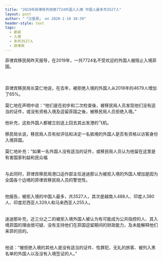 ```yaml
---
title: "2019年菲律宾共拒绝7724外国人入境 中国人最多共3527人"
layout: post
author: "「汉堡哥」 on 2020-1-19 10:39"
header-style: text
tags:
  - 新闻
  - 入境
  - 多共3527人
  - 菲律宾
---
```


<head></head>
<body>
  菲律宾移民局昨天报导，在2019年，一共7724名不受欢迎的外国人被阻止入境菲国。
 <br> 
 <br> 
 <br> 
 <br> 菲律宾移民局长莫仁地说，在去年，被拒绝入境的外国人从2018年的4679人增加了65%。
 <br> 
 <br> 莫仁地在声明中说：“他们是在初步和二次检查後，被移民局人员发现他们没有适当的证件，或没有资格入境及逗留菲国之後，被移民局人员拒绝入境。”
 <br> 
 <br> 他补充，这些外国人都被立刻送上回去其出发港的飞机。
 <br> 
 <br> 移民局长说，移民局人员有权评估和决定一名抵境的外国人是否有资格以访客身份入境菲国。
 <br> 
 <br> 莫仁地补充：“如果一名外国人没有适当的证件，或移民局人员认为他留在这里是有害国家利益和民众福
 <br> 
 <br> 
 <br> 与此同时，菲律宾移民局港口运作部主任迷迪那认为被拒入境的外国人增加是因为全国各个边境的菲律宾移民局人员的警觉性。
 <br> 
 <br> 
 <br> 他报告，被拒入境的中国人最多，共3527人，其次是越南人488人、印度人380人、印度尼西亚人329人和马来西亚人255人。
 <br> 
 <br> 
 <br> 迷迪那补充，近三分之二的被拒入境外国人被认为有可能成为公共指控的人、其入境菲国的理由很可疑、没有支持他们在菲国逗留期间的财政能力，及未能解释他们来菲的目的。
 <br> 
 <br> 
 <br> 他说：“被拒绝入境的其他人是没有适当的证件、性罪犯、无礼的旅客、被列入黑名单的外国人以及没有入境签证的人。”
 <br> 
 <br>
</body>


